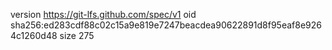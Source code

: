 version https://git-lfs.github.com/spec/v1
oid sha256:ed283cdf88c02c15a9e819e7247beacdea90622891d8f95eaf8e9264c1260d48
size 275
